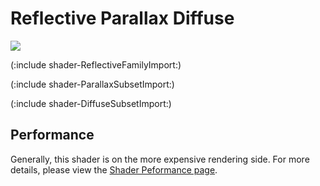 Reflective Parallax Diffuse
===========================


![](http://docwiki.hq.unity3d.com/uploads/Main/Shaders./Shader-ReflParallaxBump.png)  

(:include shader-ReflectiveFamilyImport:)

(:include shader-ParallaxSubsetImport:)

(:include shader-DiffuseSubsetImport:)

Performance
-----------


Generally, this shader is on the more expensive rendering side.  For more details, please view the [Shader Peformance page](shader-performance.html).
